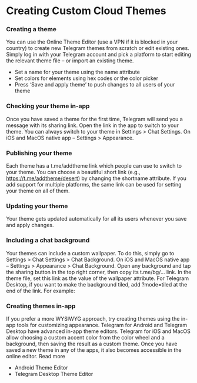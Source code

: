 # Creating Custom Cloud Themes
### Creating a theme
You can use the Online Theme Editor (use a VPN if it is blocked in your country) to create new Telegram themes from scratch or edit existing ones. Simply log in with your Telegram account and pick a platform to start editing the relevant theme file – or import an existing theme.
- Set a name for your theme using the name attribute
- Set colors for elements using hex codes or the color picker
- Press ‘Save and apply theme’ to push changes to all users of your theme
### Checking your theme in-app
Once you have saved a theme for the first time, Telegram will send you a message with its sharing link. Open the link in the app to switch to your theme.
You can always switch to your theme in Settings > Chat Settings. On iOS and MacOS native app – Settings > Appearance.
### Publishing your theme
Each theme has a t.me/addtheme link which people can use to switch to your theme. You can choose a beautiful short link (e.g., https://t.me/addtheme/desert) by changing the shortname attribute. If you add support for multiple platforms, the same link can be used for setting your theme on all of them.
### Updating your theme
Your theme gets updated automatically for all its users whenever you save and apply changes.
### Including a chat background
Your themes can include a custom wallpaper. To do this, simply go to Settings > Chat Settings > Chat Background. On iOS and MacOS native app – Settings > Appearance > Chat Background.
Open any background and tap the sharing button in the top right corner, then copy its t.me/bg/... link. In the theme file, set this link as the value of the wallpaper attribute.
For Telegram Desktop, if you want to make the background tiled, add ?mode=tiled at the end of the link. For example:
### Creating themes in-app
If you prefer a more WYSIWYG approach, try creating themes using the in-app tools for customizing appearance. Telegram for Android and Telegram Desktop have advanced in-app theme editors. Telegram for iOS and MacOS allow choosing a custom accent color from the color wheel and a background, then saving the result as a custom theme.
Once you have saved a new theme in any of the apps, it also becomes accessible in the online editor.
Read more
- Android Theme Editor
- Telegram Desktop Theme Editor
